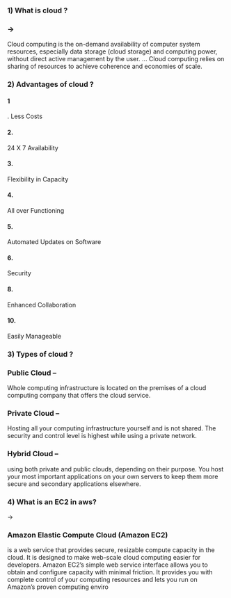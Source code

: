 <h3>1) What is cloud ?</h3>
<h3>-></h3>    Cloud computing is the on-demand availability of computer system resources, especially data storage (cloud storage) and
 computing power, without direct active management by the user. 
... Cloud computing relies on sharing of resources to achieve coherence and economies of scale.

<h3>2)  Advantages of cloud ?</h3>
<h4>1</h4>. Less Costs
<h4>2.</h4> 24 X 7 Availability
<h4>3.</h4> Flexibility in Capacity
<h4>4.</h4> All over Functioning
<h4>5.</h4> Automated Updates on Software
<h4>6.</h4> Security
<h4>8.</h4> Enhanced Collaboration
<h4>10.</h4> Easily Manageable


<h3>3) Types of cloud ?</h3>

<h3>Public Cloud –</h3> Whole computing infrastructure is located on the premises of a cloud computing company that offers the cloud service.

<h3>Private Cloud –</h3> Hosting all your computing infrastructure yourself and is not shared. The security and control level is highest while using a private network.

<h3>Hybrid Cloud – </h3>using both private and public clouds, depending on their purpose. You host your most important applications on your own servers to keep them 
more secure and secondary applications elsewhere.

<h3>4) What is an EC2 in aws?</h3>

->  <h3>  Amazon Elastic Compute Cloud (Amazon EC2)</h3> is a web service that provides secure, resizable compute capacity in the cloud. It is designed to make
 web-scale cloud computing easier for developers. Amazon EC2’s simple web service interface allows you to obtain and configure capacity with minimal 
friction. It provides you with complete control of your computing resources and lets you run on Amazon’s proven computing enviro
